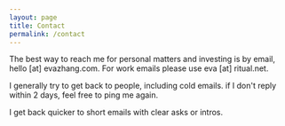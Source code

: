 ```yaml
---
layout: page 
title: Contact
permalink: /contact
---
```


The best way to reach me for personal matters and investing is by email, hello [at] evazhang.com. For work emails please use eva [at] ritual.net. 

I generally try to get back to people, including cold emails. if I don't reply within 2 days, feel free to ping me again. 

I get back quicker to short emails with clear asks or intros. 